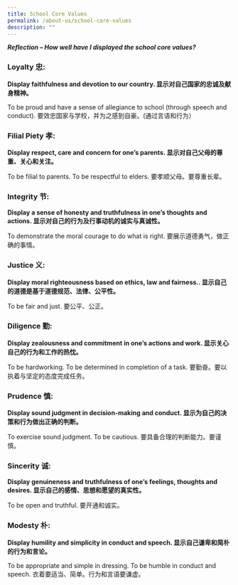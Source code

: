 ```yaml
---
title: School Core Values
permalink: /about-us/school-core-values
description: ""
---
```

***Reflection – How well have I displayed the school core values?***

### Loyalty 忠:

**Display faithfulness and devotion to our country. 显示对自己国家的忠诚及献身精神。**

To be proud and have a sense of allegiance to school (through speech and conduct). 要效忠国家与学校，并为之感到自豪。(通过言语和行为）

### Filial Piety 孝:

**Display respect, care and concern for one’s parents. 显示对自己父母的尊重、关心和关注。**

To be filial to parents. To be respectful to elders. 要孝顺父母。要尊重长辈。

### Integrity 节:

**Display a sense of honesty and truthfulness in one’s thoughts and actions. 显示对自己的行为及行事动机的诚实与真诚性。**

To demonstrate the moral courage to do what is right. 要展示道德勇气，做正确的事情。

### Justice 义: 

**Display moral righteousness based on ethics, law and fairness.. 显示自己的道德是基于道德规范、法律、公平性。**

To be fair and just. 要公平、公正。

### Diligence 勤:

**Display zealousness and commitment in one’s actions and work. 显示关心自己的行为和工作的热忱。**

To be hardworking. To be determined in completion of a task. 要勤奋。要以执着与坚定的态度完成任务。

### Prudence 慎: 

**Display sound judgment in decision-making and conduct. 显示为自己的决策和行为做出正确的判断。**

To exercise sound judgment. To be cautious. 要具备合理的判断能力。要谨慎。

### Sincerity 诚: 

**Display genuineness and truthfulness of one’s feelings, thoughts and desires. 显示自己的感情、思想和愿望的真实性。**

To be open and truthful. 要开通和诚实。

### Modesty 朴:

**Display humility and simplicity in conduct and speech. 显示自己谦卑和简朴的行为和言论。**

To be appropriate and simple in dressing. To be humble in conduct and speech. 衣着要适当、简单。行为和言语要谦虚。

